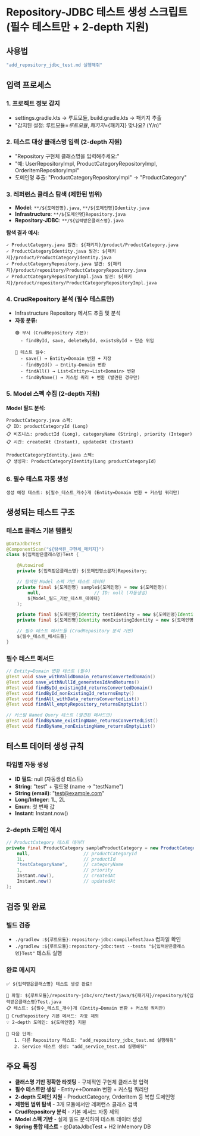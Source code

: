 # Repository-JDBC 테스트 생성 스크립트 (필수 테스트만 + 2-depth 지원)

## 사용법
```bash
"add_repository_jdbc_test.md 실행해줘"
```

## 입력 프로세스

### 1. 프로젝트 정보 감지
- settings.gradle.kts → 루트모듈, build.gradle.kts → 패키지 추출
- "감지된 설정: 루트모듈=${루트모듈}, 패키지=${패키지} 맞나요? (Y/n)"

### 2. 테스트 대상 클래스명 입력 (2-depth 지원)
- "Repository 구현체 클래스명을 입력해주세요:"
- "예: UserRepositoryImpl, ProductCategoryRepositoryImpl, OrderItemRepositoryImpl"
- 도메인명 추출: "ProductCategoryRepositoryImpl" → "ProductCategory"

### 3. 레퍼런스 클래스 탐색 (제한된 범위)
- **Model**: `**/${도메인명}.java`, `**/${도메인명}Identity.java`
- **Infrastructure**: `**/${도메인명}Repository.java`
- **Repository-JDBC**: `**/${입력받은클래스명}.java`

**탐색 결과 예시:**
```
✓ ProductCategory.java 발견: ${패키지}/product/ProductCategory.java
✓ ProductCategoryIdentity.java 발견: ${패키지}/product/ProductCategoryIdentity.java
✓ ProductCategoryRepository.java 발견: ${패키지}/product/repository/ProductCategoryRepository.java
✓ ProductCategoryRepositoryImpl.java 발견: ${패키지}/product/repository/ProductCategoryRepositoryImpl.java
```

### 4. CrudRepository 분석 (필수 테스트만)
- Infrastructure Repository 메서드 추출 및 분석
- **자동 분류:**
  ```
  🟢 무시 (CrudRepository 기본):
    - findById, save, deleteById, existsById → 단순 위임

  🔴 테스트 필수:
    - save() → Entity↔Domain 변환 + 저장
    - findById() → Entity→Domain 변환
    - findAll() → List<Entity>→List<Domain> 변환
    - findByName() → 커스텀 쿼리 + 변환 (발견된 경우만)
  ```

### 5. Model 스펙 수집 (2-depth 지원)
**Model 필드 분석:**
```
ProductCategory.java 스펙:
📋 ID: productCategoryId (Long)
📋 비즈니스: productId (Long), categoryName (String), priority (Integer)
📋 시간: createdAt (Instant), updatedAt (Instant)

ProductCategoryIdentity.java 스펙:
📋 생성자: ProductCategoryIdentity(Long productCategoryId)
```

### 6. 필수 테스트 자동 생성
```
생성 예정 테스트: ${필수_테스트_개수}개 (Entity↔Domain 변환 + 커스텀 쿼리만)
```

## 생성되는 테스트 구조

### 테스트 클래스 기본 템플릿
```java
@DataJdbcTest
@ComponentScan("${탐색된_구현체_패키지}")
class ${입력받은클래스명}Test {

    @Autowired
    private ${입력받은클래스명} ${도메인명소문자}Repository;

    // 탐색된 Model 스펙 기반 테스트 데이터
    private final ${도메인명} sample${도메인명} = new ${도메인명}(
        null,                    // ID: null (자동생성)
        ${Model_필드_기반_테스트_데이터}
    );

    private final ${도메인명}Identity testIdentity = new ${도메인명}Identity(1L);
    private final ${도메인명}Identity nonExistingIdentity = new ${도메인명}Identity(999L);

    // 필수 테스트 메서드들 (CrudRepository 분석 기반)
    ${필수_테스트_메서드들}
}
```

### 필수 테스트 메서드
```java
// Entity↔Domain 변환 테스트 (필수)
@Test void save_withValidDomain_returnsConvertedDomain()
@Test void save_withNullId_generatesIdAndReturns()
@Test void findById_existingId_returnsConvertedDomain()
@Test void findById_nonExistingId_returnsEmpty()
@Test void findAll_withData_returnsConvertedList()
@Test void findAll_emptyRepository_returnsEmptyList()

// 커스텀 Named Query 테스트 (발견된 메서드만)
@Test void findByName_existingName_returnsConvertedList()
@Test void findByName_nonExistingName_returnsEmptyList()
```

## 테스트 데이터 생성 규칙

### 타입별 자동 생성
- **ID 필드**: null (자동생성 테스트)
- **String**: "test" + 필드명 (name → "testName")
- **String (email)**: "test@example.com"
- **Long/Integer**: 1L, 2L
- **Enum**: 첫 번째 값
- **Instant**: Instant.now()

### 2-depth 도메인 예시
```java
// ProductCategory 테스트 데이터
private final ProductCategory sampleProductCategory = new ProductCategory(
    null,                    // productCategoryId
    1L,                      // productId
    "testCategoryName",      // categoryName
    1,                       // priority
    Instant.now(),           // createdAt
    Instant.now()            // updatedAt
);
```

## 검증 및 완료

### 빌드 검증
- `./gradlew :${루트모듈}:repository-jdbc:compileTestJava` 컴파일 확인
- `./gradlew :${루트모듈}:repository-jdbc:test --tests "${입력받은클래스명}Test"` 테스트 실행

### 완료 메시지
```
✅ ${입력받은클래스명} 테스트 생성 완료!

📁 파일: ${루트모듈}/repository-jdbc/src/test/java/${패키지}/repository/${입력받은클래스명}Test.java
📋 테스트: ${필수_테스트_개수}개 (Entity↔Domain 변환 + 커스텀 쿼리만)
🔧 CrudRepository 기본 메서드: 자동 제외
💡 2-depth 도메인: ${도메인명} 지원

🚀 다음 단계:
   1. 다른 Repository 테스트: "add_repository_jdbc_test.md 실행해줘"
   2. Service 테스트 생성: "add_service_test.md 실행해줘"
```

## 주요 특징
- **클래스명 기반 정확한 타겟팅** - 구체적인 구현체 클래스명 입력
- **필수 테스트만 생성** - Entity↔Domain 변환 + 커스텀 쿼리만
- **2-depth 도메인 지원** - ProductCategory, OrderItem 등 복합 도메인명
- **제한된 범위 탐색** - 3개 모듈에서만 레퍼런스 클래스 검색
- **CrudRepository 분석** - 기본 메서드 자동 제외
- **Model 스펙 기반** - 실제 필드 분석하여 테스트 데이터 생성
- **Spring 통합 테스트** - @DataJdbcTest + H2 InMemory DB